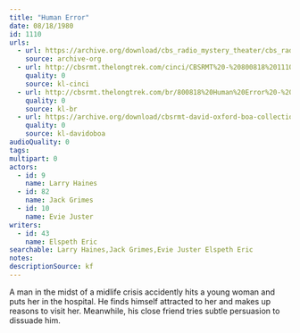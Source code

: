 ```yaml
---
title: "Human Error"
date: 08/18/1980
id: 1110
urls: 
  - url: https://archive.org/download/cbs_radio_mystery_theater/cbs_radio_mystery_theater-1101-1150.zip/cbs_radio_mystery_theater-1101-1150%2Fcbsrmt_1110_human_error.mp3
    source: archive-org
  - url: http://cbsrmt.thelongtrek.com/cinci/CBSRMT%20-%20800818%201110%20Human%20Error_cinci.mp3
    quality: 0
    source: kl-cinci
  - url: http://cbsrmt.thelongtrek.com/br/800818%20Human%20Error%20-%20WBBM.mp3
    quality: 0
    source: kl-br
  - url: https://archive.org/download/cbsrmt-david-oxford-boa-collection/CBSRMT-800818-1110-Human-Error-(128-48)_WBBM-JE-{BoA}.mp3
    quality: 0
    source: kl-davidoboa
audioQuality: 0
tags: 
multipart: 0
actors:  
  - id: 9
    name: Larry Haines  
  - id: 82
    name: Jack Grimes  
  - id: 10
    name: Evie Juster
writers:  
  - id: 43
    name: Elspeth Eric
searchable: Larry Haines,Jack Grimes,Evie Juster Elspeth Eric
notes: 
descriptionSource: kf
---
```

A man in the midst of a midlife crisis accidently hits a young woman and puts her in the hospital. He finds himself attracted to her and makes up reasons to visit her. Meanwhile, his close friend tries subtle persuasion to dissuade him.